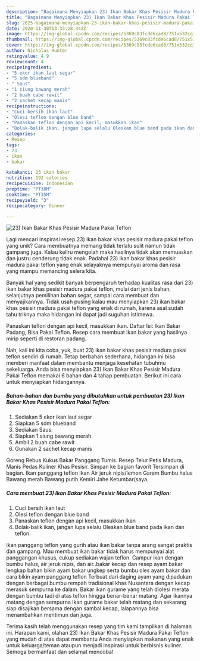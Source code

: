 ```yaml
---
description: "Bagaimana Menyiapkan 23) Ikan Bakar Khas Pesisir Madura Pakai Teflon yang Lezat"
title: "Bagaimana Menyiapkan 23) Ikan Bakar Khas Pesisir Madura Pakai Teflon yang Lezat"
slug: 2625-bagaimana-menyiapkan-23-ikan-bakar-khas-pesisir-madura-pakai-teflon-yang-lezat
date: 2020-11-30T13:33:28.442Z
image: https://img-global.cpcdn.com/recipes/5369c83fcde6cad8/751x532cq70/23-ikan-bakar-khas-pesisir-madura-pakai-teflon-foto-resep-utama.jpg
thumbnail: https://img-global.cpcdn.com/recipes/5369c83fcde6cad8/751x532cq70/23-ikan-bakar-khas-pesisir-madura-pakai-teflon-foto-resep-utama.jpg
cover: https://img-global.cpcdn.com/recipes/5369c83fcde6cad8/751x532cq70/23-ikan-bakar-khas-pesisir-madura-pakai-teflon-foto-resep-utama.jpg
author: Nicholas Hunter
ratingvalue: 4.9
reviewcount: 4
recipeingredient:
- "5 ekor ikan laut segar"
- "5 sdm blueband"
- " Saus"
- "1 siung bawang merah"
- "2 buah cabe rawit"
- "2 sachet kecap manis"
recipeinstructions:
- "Cuci bersih ikan laut"
- "Olesi teflon dengan blue band"
- "Panaskan teflon dengan api kecil, masukkan ikan"
- "Bolak-balik ikan, jangan lupa selalu Oleskan blue band pada ikan dan teflon."
categories:
- Resep
tags:
- 23
- ikan
- bakar

katakunci: 23 ikan bakar 
nutrition: 192 calories
recipecuisine: Indonesian
preptime: "PT38M"
cooktime: "PT35M"
recipeyield: "3"
recipecategory: Dinner

---
```



![23) Ikan Bakar Khas Pesisir Madura Pakai Teflon](https://img-global.cpcdn.com/recipes/5369c83fcde6cad8/751x532cq70/23-ikan-bakar-khas-pesisir-madura-pakai-teflon-foto-resep-utama.jpg)

Lagi mencari inspirasi resep 23) ikan bakar khas pesisir madura pakai teflon yang unik? Cara membuatnya memang tidak terlalu sulit namun tidak gampang juga. Kalau keliru mengolah maka hasilnya tidak akan memuaskan dan justru cenderung tidak enak. Padahal 23) ikan bakar khas pesisir madura pakai teflon yang enak selayaknya mempunyai aroma dan rasa yang mampu memancing selera kita.

Banyak hal yang sedikit banyak berpengaruh terhadap kualitas rasa dari 23) ikan bakar khas pesisir madura pakai teflon, mulai dari jenis bahan, selanjutnya pemilihan bahan segar, sampai cara membuat dan menyajikannya. Tidak usah pusing kalau mau menyiapkan 23) ikan bakar khas pesisir madura pakai teflon yang enak di rumah, karena asal sudah tahu triknya maka hidangan ini dapat jadi suguhan istimewa.

Panaskan teflon dengan api kecil, masukkan ikan. Daftar Isi: Ikan Bakar Padang, Bisa Pakai Teflon. Resep cara membuat ikan bakar yang hasilnya mirip seperti di restoran padang.


Nah, kali ini kita coba, yuk, buat 23) ikan bakar khas pesisir madura pakai teflon sendiri di rumah. Tetap berbahan sederhana, hidangan ini bisa memberi manfaat dalam membantu menjaga kesehatan tubuhmu sekeluarga. Anda bisa menyiapkan 23) Ikan Bakar Khas Pesisir Madura Pakai Teflon memakai 6 bahan dan 4 tahap pembuatan. Berikut ini cara untuk menyiapkan hidangannya.

<!--inarticleads1-->

##### Bahan-bahan dan bumbu yang dibutuhkan untuk pembuatan 23) Ikan Bakar Khas Pesisir Madura Pakai Teflon:

1. Sediakan 5 ekor ikan laut segar
1. Siapkan 5 sdm blueband
1. Sediakan  Saus:
1. Siapkan 1 siung bawang merah
1. Ambil 2 buah cabe rawit
1. Gunakan 2 sachet kecap manis


Goreng Rebus Kukus Bakar Panggang Tumis. Resep Telur Petis Madura, Manis Pedas Kuliner Khas Pesisir. Simpan ke bagian favorit Tersimpan di bagian. Ikan panggang teflon Ikan Air jeruk nipis/lemon Garam Bumbu halus Bawang merah Bawang putih Kemiri Jahe Ketumbar(saya. 

<!--inarticleads2-->

##### Cara membuat 23) Ikan Bakar Khas Pesisir Madura Pakai Teflon:

1. Cuci bersih ikan laut
1. Olesi teflon dengan blue band
1. Panaskan teflon dengan api kecil, masukkan ikan
1. Bolak-balik ikan, jangan lupa selalu Oleskan blue band pada ikan dan teflon.


Ikan panggang teflon yang gurih atau ikan bakar tanpa arang sangat praktis dan gampang. Mau membuat ikan bakar tidak harus mempunyai alat panggangan khusus, cukup sediakan wajan teflon. Campur ikan dengan bumbu halus, air jeruk nipis, dan air..bakar kecap dan resep ayam bakar lengkap bahan bikin ayam bakar ungkep serta bumbu oles ayam bakar dan cara bikin ayam panggang teflon Terbuat dari daging ayam yang dipadukan dengan berbagai bumbu rempah tradisional khas Nusantara dengan kecap merasuk sempurna ke dalam. Bakar ikan gurame yang telah diolesi merata dengan bumbu tadi di atas teflon hingga benar-benar matang. Agar ikannya matang dengan sempurna Ikan gurame bakar telah matang dan sekarang siap disajikan bersama dengan sambal kecap, lalapannya bisa menambahkan mentimun dan juga. 

Terima kasih telah menggunakan resep yang tim kami tampilkan di halaman ini. Harapan kami, olahan 23) Ikan Bakar Khas Pesisir Madura Pakai Teflon yang mudah di atas dapat membantu Anda menyiapkan makanan yang enak untuk keluarga/teman ataupun menjadi inspirasi untuk berbisnis kuliner. Semoga bermanfaat dan selamat mencoba!
